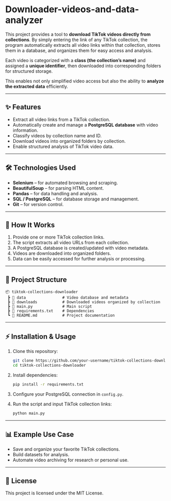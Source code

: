 # Downloader-videos-and-data-analyzer

This project provides a tool to **download TikTok videos directly from collections**. By simply entering the link of any TikTok collection, the program automatically extracts all video links within that collection, stores them in a database, and organizes them for easy access and analysis.

Each video is categorized with a **class (the collection’s name)** and assigned a **unique identifier**, then downloaded into corresponding folders for structured storage.

This enables not only simplified video access but also the ability to **analyze the extracted data** efficiently.

---

## ✨ Features

* Extract all video links from a TikTok collection.
* Automatically create and manage a **PostgreSQL database** with video information.
* Classify videos by collection name and ID.
* Download videos into organized folders by collection.
* Enable structured analysis of TikTok video data.

---

## 🛠️ Technologies Used

* **Selenium** – for automated browsing and scraping.
* **BeautifulSoup** – for parsing HTML content.
* **Pandas** – for data handling and analysis.
* **SQL / PostgreSQL** – for database storage and management.
* **Git** – for version control.

---

## 🚀 How It Works

1. Provide one or more TikTok collection links.
2. The script extracts all video URLs from each collection.
3. A PostgreSQL database is created/updated with video metadata.
4. Videos are downloaded into organized folders.
5. Data can be easily accessed for further analysis or processing.

---

## 📂 Project Structure

```
📦 tiktok-collections-downloader
 ┣ 📂 data                # Video database and metadata
 ┣ 📂 downloads           # Downloaded videos organized by collection
 ┣ 📜 main.py             # Main script
 ┣ 📜 requirements.txt    # Dependencies
 ┗ 📜 README.md           # Project documentation
```

---

## ⚡ Installation & Usage

1. Clone this repository:

   ```bash
   git clone https://github.com/your-username/tiktok-collections-downloader.git
   cd tiktok-collections-downloader
   ```

2. Install dependencies:

   ```bash
   pip install -r requirements.txt
   ```

3. Configure your PostgreSQL connection in `config.py`.

4. Run the script and input TikTok collection links:

   ```bash
   python main.py
   ```

---

## 📊 Example Use Case

* Save and organize your favorite TikTok collections.
* Build datasets for analysis.
* Automate video archiving for research or personal use.

---

## 📜 License

This project is licensed under the MIT License.

